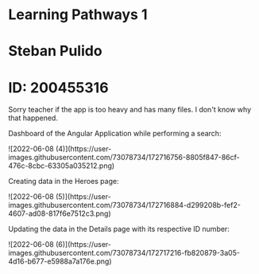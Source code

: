 # Learning Pathways 1
# Steban Pulido
# ID: 200455316

<p>
Sorry teacher if the app is too heavy and has many files. I don't know why that happened.
</p>

<p>
Dashboard of the Angular Application while performing a search:
</p>
<p>
![2022-06-08 (4)](https://user-images.githubusercontent.com/73078734/172716756-8805f847-86cf-476c-8cbc-63305a035212.png)
</p>

<p>
Creating data in the Heroes page:
</p>
<p>
![2022-06-08 (5)](https://user-images.githubusercontent.com/73078734/172716884-d299208b-fef2-4607-ad08-817f6e7512c3.png)
</p>

<p>
Updating the data in the Details page with its respective ID number:
</p>
<p>
![2022-06-08 (6)](https://user-images.githubusercontent.com/73078734/172717216-fb820879-3a05-4d16-b677-e5988a7a176e.png)
</p>
